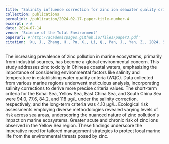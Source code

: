 ```yaml
---
title: "Salinity influence correction for zinc ion seawater quality criteria and ecological risk assessment in Chinese seas"
collection: publications
permalink: /publication/2024-02-17-paper-title-number-4
excerpt: > #
date: 2024-07-14
venue: 'Science of the Total Environment'
paperurl: #'http://academicpages.github.io/files/paper3.pdf'
citation: 'Xu, J., Zhang, H., Pu, X., Li, Q., Pan, J., Yan, Z., 2024. Salinity influence correction for zinc ion seawater quality criteria and ecological risk assessment in Chinese seas. Science of the Total Environment, 174835. 10.1016/j.scitotenv.2024.174835.'
---
```


  The increasing prevalence of zinc pollution in marine ecosystems, primarily from industrial sources, 
  has become a global environmental concern. This study addresses zinc toxicity in Chinese coastal waters, 
  emphasizing the importance of considering environmental factors like salinity and temperature in establishing 
  water quality criteria (WQC). Data collected from various marine regions underwent meticulous analysis, 
  incorporating salinity corrections to derive more precise criteria values. The short-term criteria 
  for the Bohai Sea, Yellow Sea, East China Sea, and South China Sea were 94.0, 77.6, 84.2, and 118 μg/L under 
  the salinity correction, respectively, and the long-term criteria was 4.10 μg/L. Ecological risk assessments 
  employing diverse methodologies revealed varying levels of risk across sea areas, underscoring the nuanced 
  nature of zinc pollution's impact on marine ecosystems. Greater acute and chronic risk of zinc ions observed 
  in the Yellow Sea region. These findings underscore the imperative need for tailored management strategies to protect local marine life from the 
  environmental threats posed by zinc.
